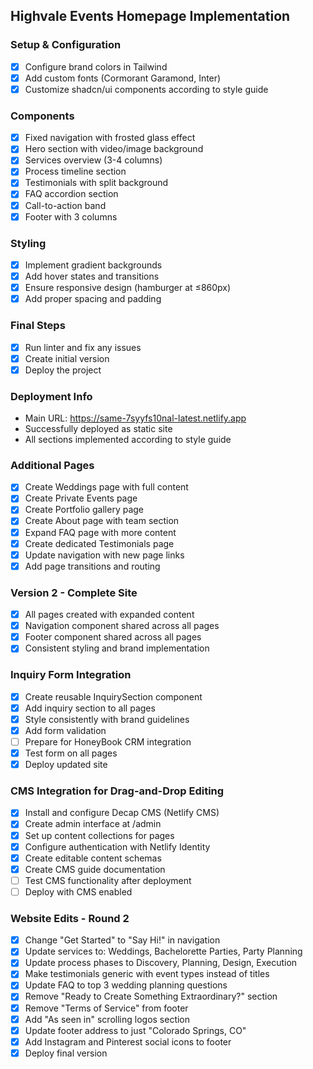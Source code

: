 ## Highvale Events Homepage Implementation

### Setup & Configuration
- [x] Configure brand colors in Tailwind
- [x] Add custom fonts (Cormorant Garamond, Inter)
- [x] Customize shadcn/ui components according to style guide

### Components
- [x] Fixed navigation with frosted glass effect
- [x] Hero section with video/image background
- [x] Services overview (3-4 columns)
- [x] Process timeline section
- [x] Testimonials with split background
- [x] FAQ accordion section
- [x] Call-to-action band
- [x] Footer with 3 columns

### Styling
- [x] Implement gradient backgrounds
- [x] Add hover states and transitions
- [x] Ensure responsive design (hamburger at ≤860px)
- [x] Add proper spacing and padding

### Final Steps
- [x] Run linter and fix any issues
- [x] Create initial version
- [x] Deploy the project

### Deployment Info
- Main URL: https://same-7syyfs10nal-latest.netlify.app
- Successfully deployed as static site
- All sections implemented according to style guide

### Additional Pages
- [x] Create Weddings page with full content
- [x] Create Private Events page
- [x] Create Portfolio gallery page
- [x] Create About page with team section
- [x] Expand FAQ page with more content
- [x] Create dedicated Testimonials page
- [x] Update navigation with new page links
- [x] Add page transitions and routing

### Version 2 - Complete Site
- [x] All pages created with expanded content
- [x] Navigation component shared across all pages
- [x] Footer component shared across all pages
- [x] Consistent styling and brand implementation

### Inquiry Form Integration
- [x] Create reusable InquirySection component
- [x] Add inquiry section to all pages
- [x] Style consistently with brand guidelines
- [x] Add form validation
- [ ] Prepare for HoneyBook CRM integration
- [x] Test form on all pages
- [x] Deploy updated site

### CMS Integration for Drag-and-Drop Editing
- [x] Install and configure Decap CMS (Netlify CMS)
- [x] Create admin interface at /admin
- [x] Set up content collections for pages
- [x] Configure authentication with Netlify Identity
- [x] Create editable content schemas
- [x] Create CMS guide documentation
- [ ] Test CMS functionality after deployment
- [ ] Deploy with CMS enabled

### Website Edits - Round 2
- [x] Change "Get Started" to "Say Hi!" in navigation
- [x] Update services to: Weddings, Bachelorette Parties, Party Planning
- [x] Update process phases to Discovery, Planning, Design, Execution
- [x] Make testimonials generic with event types instead of titles
- [x] Update FAQ to top 3 wedding planning questions
- [x] Remove "Ready to Create Something Extraordinary?" section
- [x] Remove "Terms of Service" from footer
- [x] Add "As seen in" scrolling logos section
- [x] Update footer address to just "Colorado Springs, CO"
- [x] Add Instagram and Pinterest social icons to footer
- [x] Deploy final version

